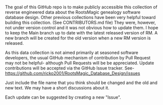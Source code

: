 
The goal of this GitHub repo is to make publicly accessible this collection of
reverse engineered data about the RootsMagic genealogy software database design.
Other previous collections have been very helpful toward building this collection.
(See CONTRIBUTORS.md file)
They were, however, not under version control and it was not obvious how to update them.
I hope to keep the Main branch up to date with the latest released version of RM.
A new branch will be created for the old version when a new RM version is released.

As this data collection is not aimed primarily at seasoned software developers, 
the usual GitHub mechanism of contribution by Pull Request may not be helpful- although Pull 
Requests will be be appreciated.
Update contributions will be accepted via the GitHub Issue tracker.
See-
https://github.com/ricko2001/RootsMagic_Database_Design/issues

Just include the file name that you think should be changed and the old and new text.
We  may have a short discussions about it.

Each update can be suggested by creating a new "Issue".


